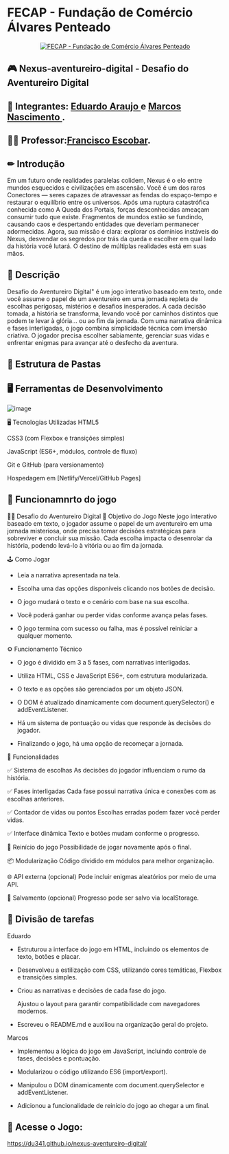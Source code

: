 
# FECAP - Fundação de Comércio Álvares Penteado

<p align="center">
<a href= "https://www.fecap.br/"><img src="https://encrypted-tbn0.gstatic.com/images?q=tbn:ANd9GcRhZPrRa89Kma0ZZogxm0pi-tCn_TLKeHGVxywp-LXAFGR3B1DPouAJYHgKZGV0XTEf4AE&usqp=CAU" alt="FECAP - Fundação de Comércio Álvares Penteado" border="0"></a>
</p>


## 🎮 Nexus-aventureiro-digital - Desafio do Aventureiro Digital

## 👥 Integrantes: <a href="https://www.linkedin.com/in/eduardo-araujo-33a1a2278/">Eduardo Araujo </a> e <a href="https://www.linkedin.com/in/marcos-nascimento-985775317/">Marcos Nascimento </a>.


## 👨‍🏫 Professor:<a href="https://www.linkedin.com/in/francisco-escobar/">Francisco Escobar</a>.

## ✏ Introdução
Em um futuro onde realidades paralelas colidem, Nexus é o elo entre mundos esquecidos e civilizações em ascensão. Você é um dos raros Conectores — seres capazes de atravessar as fendas do espaço-tempo e restaurar o equilíbrio entre os universos. Após uma ruptura catastrófica conhecida como A Queda dos Portais, forças desconhecidas ameaçam consumir tudo que existe. Fragmentos de mundos estão se fundindo, causando caos e despertando entidades que deveriam permanecer adormecidas.
Agora, sua missão é clara: explorar os domínios instáveis do Nexus, desvendar os segredos por trás da queda e escolher em qual lado da história você lutará. O destino de múltiplas realidades está em suas mãos.
  
## 🔎 Descrição
Desafio do Aventureiro Digital" é um jogo interativo baseado em texto, onde você assume o papel de um aventureiro em uma jornada repleta de escolhas perigosas, mistérios e desafios inesperados. A cada decisão tomada, a história se transforma, levando você por caminhos distintos que podem te levar à glória… ou ao fim da jornada. Com uma narrativa dinâmica e fases interligadas, o jogo combina simplicidade técnica com imersão criativa. O jogador precisa escolher sabiamente, gerenciar suas vidas e enfrentar enigmas para avançar até o desfecho da aventura.

## 📂 Estrutura de Pastas 


## 🖥️ Ferramentas de Desenvolvimento
![image](https://github.com/user-attachments/assets/8be9f347-f3c2-4376-8e36-e77e7d631a16)

🖥️ Tecnologias Utilizadas
HTML5

CSS3 (com Flexbox e transições simples)

JavaScript (ES6+, módulos, controle de fluxo)

Git e GitHub (para versionamento)

Hospedagem em [Netlify/Vercel/GitHub Pages]


## 🚀 Funcionamnrto do jogo
🧙‍♂️ Desafio do Aventureiro Digital
🎯 Objetivo do Jogo
Neste jogo interativo baseado em texto, o jogador assume o papel de um aventureiro em uma jornada misteriosa, onde precisa tomar decisões estratégicas para sobreviver e concluir sua missão. Cada escolha impacta o desenrolar da história, podendo levá-lo à vitória ou ao fim da jornada.

🕹️ Como Jogar
- Leia a narrativa apresentada na tela.

- Escolha uma das opções disponíveis clicando nos botões de decisão.

- O jogo mudará o texto e o cenário com base na sua escolha.

- Você poderá ganhar ou perder vidas conforme avança pelas fases.

- O jogo termina com sucesso ou falha, mas é possível reiniciar a qualquer momento.

⚙️ Funcionamento Técnico
- O jogo é dividido em 3 a 5 fases, com narrativas interligadas.

- Utiliza HTML, CSS e JavaScript ES6+, com estrutura modularizada.

- O texto e as opções são gerenciados por um objeto JSON.

- O DOM é atualizado dinamicamente com document.querySelector() e addEventListener.

- Há um sistema de pontuação ou vidas que responde às decisões do jogador.

- Finalizando o jogo, há uma opção de recomeçar a jornada.

🧩 Funcionalidades

✅ Sistema de escolhas	As decisões do jogador influenciam o rumo da história.

✅ Fases interligadas	Cada fase possui narrativa única e conexões com as escolhas anteriores.

✅ Contador de vidas ou pontos	Escolhas erradas podem fazer você perder vidas.

✅ Interface dinâmica	Texto e botões mudam conforme o progresso.

🔁 Reinício do jogo	Possibilidade de jogar novamente após o final.

📦 Modularização	Código dividido em módulos para melhor organização.

🌐 API externa (opcional)	Pode incluir enigmas aleatórios por meio de uma API.

💾 Salvamento (opcional)	Progresso pode ser salvo via localStorage.



## 👥 Divisão de tarefas

Eduardo 
- Estruturou a interface do jogo em HTML, incluindo os elementos de texto, botões e placar.

- Desenvolveu a estilização com CSS, utilizando cores temáticas, Flexbox e transições simples.

- Criou as narrativas e decisões de cada fase do jogo.

  Ajustou o layout para garantir compatibilidade com navegadores modernos.

- Escreveu o README.md e auxiliou na organização geral do projeto.

 Marcos
- Implementou a lógica do jogo em JavaScript, incluindo controle de fases, decisões e pontuação.

- Modularizou o código utilizando ES6 (import/export).

- Manipulou o DOM dinamicamente com document.querySelector e addEventListener.

- Adicionou a funcionalidade de reinício do jogo ao chegar a um final.

## 🔗 Acesse o Jogo:
https://du341.github.io/nexus-aventureiro-digital/


